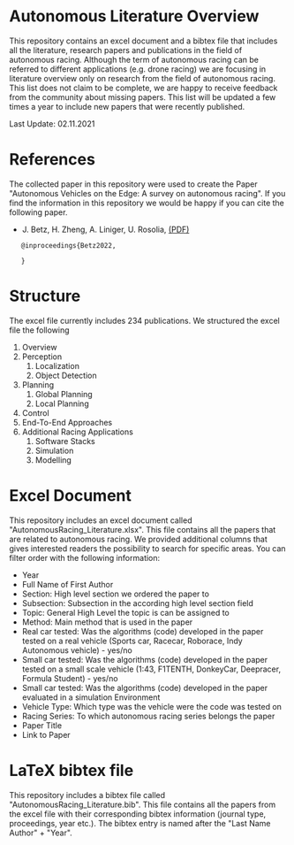 # Autonomous Literature Overview

This repository contains an excel document and a bibtex file that includes all the literature, research papers and publications in the field of autonomous racing. Although the term of autonomous racing can be referred to different applications (e.g. drone racing) we are focusing in literature overview only on research from the field of autonomous racing. This list does not claim to be complete, we are happy to receive feedback from the community about missing papers. This list will be updated a few times a year to include new papers that were recently published.

Last Update: 02.11.2021

# References
The collected paper in this repository were used to create the Paper "Autonomous Vehicles on the Edge: A survey on autonomous racing". If you find the information in this repository we would be happy if you can cite the following paper.

* J. Betz, H. Zheng, A. Liniger, U. Rosolia, [(PDF)](https://www.researchgate.net/)

```
   @inproceedings{Betz2022,

   }
```

# Structure
The excel file currently includes 234 publications. We structured the excel file the following

1. Overview
2. Perception
   1. Localization
   2. Object Detection
3. Planning
   1. Global Planning
   2. Local Planning
4. Control
5. End-To-End Approaches
6. Additional Racing Applications
   1. Software Stacks
   2. Simulation
   3. Modelling

# Excel Document
This repository includes an excel document called "AutonomousRacing_Literature.xlsx". This file contains all the papers that are related to autonomous racing. We provided additional columns that gives interested readers the possibility to search for specific areas. You can filter order with the following information:
* Year
* Full Name of First Author
* Section: High level section we ordered the paper to
* Subsection: Subsection in the according high level section field
* Topic: General High Level the topic is can be assigned to
* Method: Main method that is used in the paper
* Real car tested: Was the algorithms (code) developed in the paper tested on a real vehicle (Sports car, Racecar, Roborace, Indy Autonomous vehicle) - yes/no
* Small car tested: Was the algorithms (code) developed in the paper tested on a small scale vehicle (1:43, F1TENTH, DonkeyCar, Deepracer, Formula Student) - yes/no
* Small car tested: Was the algorithms (code) developed in the paper evaluated in a simulation Environment
* Vehicle Type: Which type was the vehicle were the code was tested on
* Racing Series: To which autonomous racing series belongs the paper
* Paper Title
* Link to Paper


# LaTeX bibtex file
This repository includes a bibtex file called "AutonomousRacing_Literature.bib". This file contains all the papers from the excel file with their corresponding bibtex information (journal type, proceedings, year etc.).
The bibtex entry is named after the "Last Name Author" + "Year".
